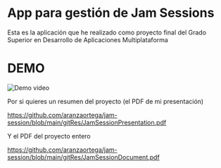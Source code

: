 # App para gestión de Jam Sessions

Esta es la aplicación que he realizado como proyecto final del Grado Superior en Desarrollo de Aplicaciones Multiplataforma

# DEMO

![Demo video](gitRes/JamSession.gif)

Por si quieres un resumen del proyecto (el PDF de mi presentación)

https://github.com/aranzaortega/jam-session/blob/main/gitRes/JamSessionPresentation.pdf

Y el PDF del proyecto entero

https://github.com/aranzaortega/jam-session/blob/main/gitRes/JamSessionDocument.pdf

